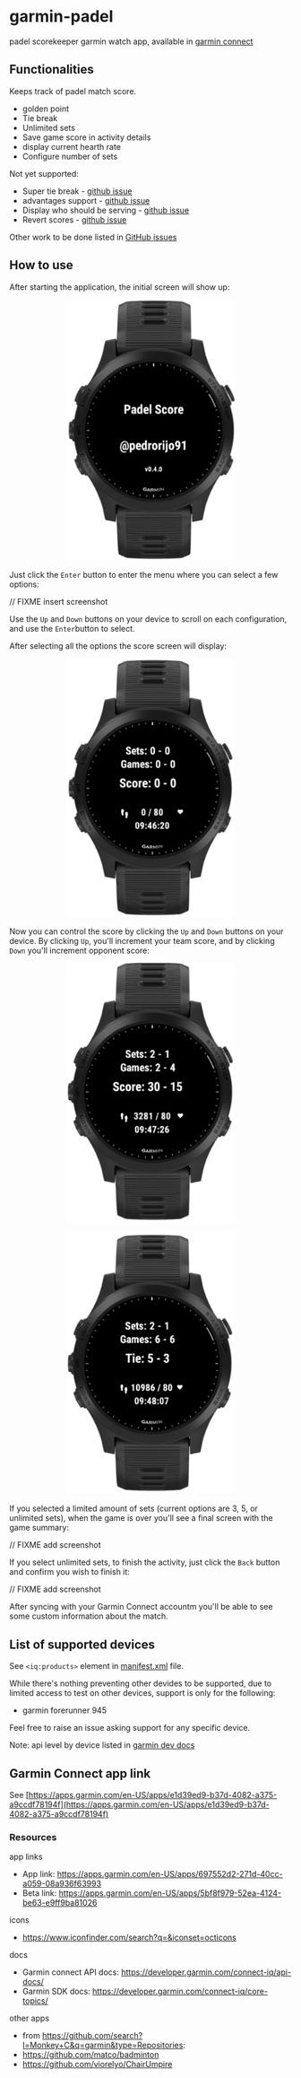 # garmin-padel

padel scorekeeper garmin watch app, available in [garmin connect](https://apps.garmin.com/en-US/apps/e1d39ed9-b37d-4082-a375-a9ccdf78194f)

## Functionalities

Keeps track of padel match score.

* golden point 
* Tie break
* Unlimited sets
* Save game score in activity details
* display current hearth rate
* Configure number of sets

Not yet supported:

* Super tie break - [github issue](https://github.com/pedrorijo91/garmin-padel/issues/3)
* advantages support - [github issue](https://github.com/pedrorijo91/garmin-padel/issues/1)
* Display who should be serving - [github issue](https://github.com/pedrorijo91/garmin-padel/issues/6)
* Revert scores - [github issue](https://github.com/pedrorijo91/garmin-padel/issues/5)

Other work to be done listed in [GitHub issues](https://github.com/pedrorijo91/garmin-padel/issues)

## How to use

After starting the application, the initial screen will show up:

<p align="center"><img src="screenshots/initial.jpeg" width="300"></p>

Just click the `Enter` button to enter the menu where you can select a few options:

// FIXME insert screenshot

Use the `Up` and `Down` buttons on your device to scroll on each configuration, and use the `Enter`button to select.

After selecting all the options the score screen will display:

<p align="center"><img src="screenshots/score0.jpeg" width="300"></p>

Now you can control the score by clicking the `Up` and `Down` buttons on your device. By clicking `Up`, you'll increment your team score, and by clicking `Down` you'll increment opponent score:

<p align="center"><img src="screenshots/scoreMid.jpeg" width="300"></p>

<p align="center"><img src="screenshots/scoreTie.jpeg" width="300"></p>

If you selected a limited amount of sets (current options are 3, 5, or unlimited sets), when the game is over you'll see a final screen with the game summary:

// FIXME add screenshot

If you select unlimited sets, to finish the activity, just click the `Back` button and confirm you wish to finish it:

// FIXME add screenshot

After syncing with your Garmin Connect accountm you'll be able to see some custom information about the match.

## List of supported devices

See `<iq:products>` element in [manifest.xml](https://github.com/pedrorijo91/garmin-padel/blob/main/manifest.xml#L16) file.

While there's nothing preventing other devides to be supported, due to limited access to test on other devices, support is only for the following:

* garmin forerunner 945

Feel free to raise an issue asking support for any specific device.

Note: api level by device listed in [garmin dev docs](https://developer.garmin.com/connect-iq/compatible-devices/)

## Garmin Connect app link

See [https://apps.garmin.com/en-US/apps/e1d39ed9-b37d-4082-a375-a9ccdf78194f](https://apps.garmin.com/en-US/apps/e1d39ed9-b37d-4082-a375-a9ccdf78194f)

### Resources

app links
* App link: https://apps.garmin.com/en-US/apps/697552d2-271d-40cc-a059-08a936f63993
* Beta link: https://apps.garmin.com/en-US/apps/5bf8f979-52ea-4124-be63-e9ff9ba81026

icons
* https://www.iconfinder.com/search?q=&iconset=octicons

docs
* Garmin connect API docs: https://developer.garmin.com/connect-iq/api-docs/
* Garmin SDK docs: https://developer.garmin.com/connect-iq/core-topics/

other apps
* from https://github.com/search?l=Monkey+C&q=garmin&type=Repositories:
* https://github.com/matco/badminton
* https://github.com/viorelyo/ChairUmpire
